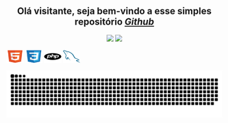<div align="center">
  <h2>Olá visitante, seja bem-vindo a esse simples repositório <a href=""><i>Github</i></a></h2>
</div>

<div align="center">
  <img height="160em" src="https://github-readme-stats.vercel.app/api?username=ultiiy&theme=github_dark&show_icons=true&locale=pt-BR&layout=compact">
  <img height="160em" src="https://github-readme-stats.vercel.app/api/top-langs/?username=ultiiy&langs_count=7&theme=github_dark&locale=pt-BR&layout=compact">
</div><br>

<div>
  <img aling="center" title="HTML5" height="30" width="40" src="https://raw.githubusercontent.com/devicons/devicon/master/icons/html5/html5-original.svg">
  <img aling="center" title="CSS3" height="30" width="40" src="https://raw.githubusercontent.com/devicons/devicon/master/icons/css3/css3-original.svg"> 
  <img aling="center" title="PHP" height="30" width="40" src="https://raw.githubusercontent.com/devicons/devicon/master/icons/php/php-plain.svg">
  <img aling="center" title="MySQL" height="30" width="40" src="https://raw.githubusercontent.com/devicons/devicon/master/icons/mysql/mysql-original.svg">

</div>
 
<div align="center">
 
 ![Snake animation](https://github.com/Platane/snk/raw/output/github-contribution-grid-snake.svg)
 
</div>
